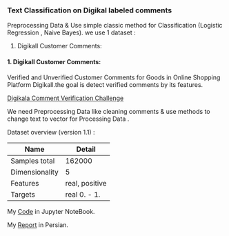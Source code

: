 ### Text Classification on Digikal labeled comments
Preprocessing Data & Use simple classic method for Classification (Logistic Regression , Naive Bayes).
we use 1 dataset :
1. Digikall Customer Comments:

#### 1. Digikall Customer Comments:
Verified and Unverified Customer Comments for Goods in Online Shopping Platform Digikall.the goal is detect verified comments by its features.

[Digikala Comment Verification Challenge](https://github.com/alisharifi2000/Machine-learning-course-sbu/blob/master/Project2/digikala_comment_verification_challenge.zip)

We need Preprocessing Data like cleaning comments & use methods to change text to vector for Processing Data .

Dataset overview (version 1.1) :

 Name          | Detail
-------------  | -------------
Samples total  | 162000
Dimensionality | 5
Features       | real, positive
Targets        | real 0. - 1.

My [Code](https://github.com/alisharifi2000/Machine-learning-course-sbu/blob/master/Project2/Project%202.ipynb) in Jupyter NoteBook.

My [Report](https://github.com/alisharifi2000/Machine-learning-course-sbu/blob/master/Project2/classification.pdf) in Persian.
